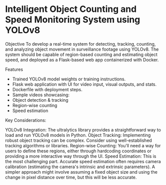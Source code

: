 
# Intelligent Object Counting and Speed Monitoring System using YOLOv8
Objective 
To develop a real-time system for detecting, tracking, counting, and analyzing object 
movement in surveillance footage using YOLOv8. The system should be capable of 
region-based counting and estimating object speed, and deployed as a Flask-based web app 
containerized with Docker. 

Features 
- Trained YOLOv8 model weights or training instructions.
- Flask web application with UI for video input, visual outputs, and stats. 
- Dockerfile with deployment steps. 
- Sample videos showcasing: 
- Object detection & tracking 
- Region-wise counting 
- Speed estimation 



Key Considerations:

YOLOv8 Integration: The ultralytics library provides a straightforward way to load and run YOLOv8 models in Python.
Object Tracking: Implementing robust object tracking can be complex. Consider using well-established tracking algorithms or libraries.
Region-wise Counting: You'll need a way for users to define these regions, either through hardcoding coordinates or providing a more interactive way through the UI.
Speed Estimation: This is the most challenging part. Accurate speed estimation often requires camera calibration (estimating the camera's intrinsic and extrinsic parameters). A simpler approach might involve assuming a fixed object size and using the change in pixel distance over time, but this will be less accurate.
